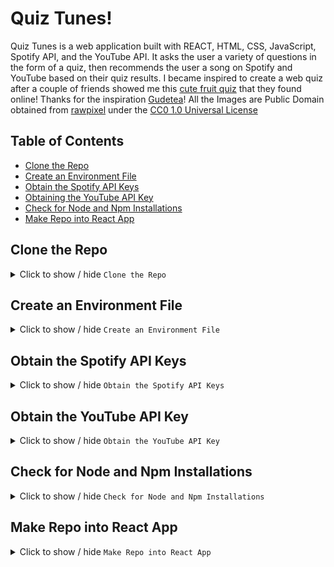 # Quiz Tunes!

<!-- Add my logo -->
<!-- Add other images/cool stuff -->

Quiz Tunes is a web application built with REACT, HTML, CSS, JavaScript, Spotify API, and the YouTube API.
It asks the user a variety of questions in the form of a quiz, then recommends the user a song on
Spotify and YouTube based on their quiz results.
I became inspired to create a web quiz after a couple of friends showed me this [cute fruit quiz](https://github.com/Gudetea/FruitCard-Odyssey) that they found online! Thanks for the inspiration [Gudetea](https://github.com/Gudetea)!
All the Images are Public Domain obtained from [rawpixel](https://www.rawpixel.com/) under the [CC0 1.0 Universal License](https://creativecommons.org/publicdomain/zero/1.0/)

<!--Add Icons to each heading -->
<!-- Add back to home link -->

## Table of Contents

- [Clone the Repo](#clone-the-repo)
- [Create an Environment File](#create-an-environment-file)
- [Obtain the Spotify API Keys](#obtain-the-spotify-api-keys)
- [Obtaining the YouTube API Key](#obtain-the-youtube-api-key)
- [Check for Node and Npm Installations](#check-for-node-and-npm-installations)
- [Make Repo into React App](#make-repo-into-react-app)

## Clone the Repo

<details>
  <summary>Click to show / hide <code>Clone the Repo</code></summary></br>
  <li>Clone the Github Repo into any directory of your choice on your local machine.</li>
  <!--Add more instructions here? -->
  <li>Here are the instructions on how to clone the repo if needed:
  <a href="https://docs.github.com/en/repositories/creating-and-managing-repositories/cloning-a-repository" target="_blank">Github Docs on Cloning a Repo</a></li>
  <!--Possibly could add the instructions in here? -->
</details>

## Create an Environment File

<details>
  <summary>Click to show / hide <code>Create an Environment File</code></summary></br>
  <li>Open the project in the code editor of your choice</li>
  <li>Create a file ending in .env at the same level of your directory as the readme.md (outside the public & src folders)</li> 
  <!--//Add a photo here --> <!--Add more instructions here? -->
  <li>Use the below formatting for the .env file, but you must enter in your own keys</li>
<br>

```
REACT_APP_CLIENT_ID=_PLACE YOUR SPOTIFY CLIENT ID CODE HERE_
REACT_APP_CLIENT_SECRET=PLACE YOUR SPOTIFY SECRET ID CODE HERE
REACT_APP_API_KEY=PLACE YOUR YOUTUBE API KEY HERE
```

</details>

## Obtain the Spotify API Keys

<details>
    <summary>Click to show / hide <code>Obtain the Spotify API Keys</code></summary></br>
    <li>These Keys are obtained at: <a href="https://developer.spotify.com/" target="_blank">Spotify Developer Dashboard</a></li>
    <i>Note: You must log in with a Spotify account (it can be either free or premium)</i>
    <li>Once logged in press your profile at the top right of the screen & select dashboard from the dropdown</li>
    <li>Then click the Create App button</li>
    <i>Note: You can choose any app name or decription</i>
    <li>Set the redirect uri to localhost:3000/</li>
    <i>Note: The redirect uri must be set to this in order for the local server to run properly using react</i>
    <li>Make sure to select the Web API within the API used category</li>
    <li>Accept Spotify's terms, then press save</li>
    <!--Add image of the proper settings-->
    <li>You can now find the keys by clicking on the app that you just created in your dashboard</li>
    <li>Click the settings button and the keys should appear</li>
    <i>Note: In order to view the client secret, you must click the view client secret button</i>
    <!--Add image of the dashboard showing keys, but blur out mine-->
    <li>Copy & Paste these images into the .env file created in the steps above</li>
</details>

## Obtain the YouTube API Key

<details>
 <summary>Click to show / hide <code>Obtain the YouTube API Key</code></summary></br>
 <li>These Keys are obtained at: <a href="https://console.cloud.google.com/apis/dashboard" target="_blank">Google API Dashboard</a></li>
 <li>Sign in or create a Google account</li>
 <li>Click on the top left button titled "Select a Project"</li>
 <li>Press the "New Project" button & Press "Create"</li>
 <i>Note: You can use any project name or organization that you'd like</i>
 <li>Once the project is created, press "Enable APIs & Services</li>
 <li>Search for "YouTube Data API v3" & Click to enable it</li>
 <li>Click on the "Credentials" button & then the "Create button"</li>
 <li>Choose the public data option & copy the API key given into the .env file created in the steps above</li>
 <!--Add Images into this to make explanation easier -->
</details>

## Check for Node and Npm Installations

<details>
<summary>Click to show / hide <code>Check for Node and Npm Installations</code></summary></br>
<li>Ensure that you have Node & Npm installed on your local machine</li>
<li>Open the command prompt & run the command below to check the version of node installed</li>
<br>
<pre> node -v </pre>
<li>Open the command prompt & run the command below to check the version of npm installed</li>
<br>
<pre> npm -v </pre>
<li>If either of these commands do not give a version or give an error, we must install them</li>
<li>The instructions for installation can be found at: <a href="https://docs.npmjs.com/downloading-and-installing-node-js-and-npm" target="_blank">Docs on Installation of Node & Npm</a></li>
<!--Possibly could add the instructions in here? -->
</details>

## Make Repo into React App

<details>
<summary>Click to show / hide <code>Make Repo into React App</code></summary></br>
<li>Open the command prompt & ensure it is in the proper project directory</li>
<!--Add image here-->
<li>Run the command below to install the necessary react elements into our project</li>
<br>
<pre>npm install create-react-app</pre>
<li>Once installed we can run the project in our local development server</li>
<li>Open the command prompt & ensure that you are in the proper project directory, then run the below command to start the server:</li>
<br>
<pre>npm run start</pre>
<i>Note: To terminate the local development server, select the command prompt used to start the server & press "ctrl + c", then press y when prompted</i>

</details>
